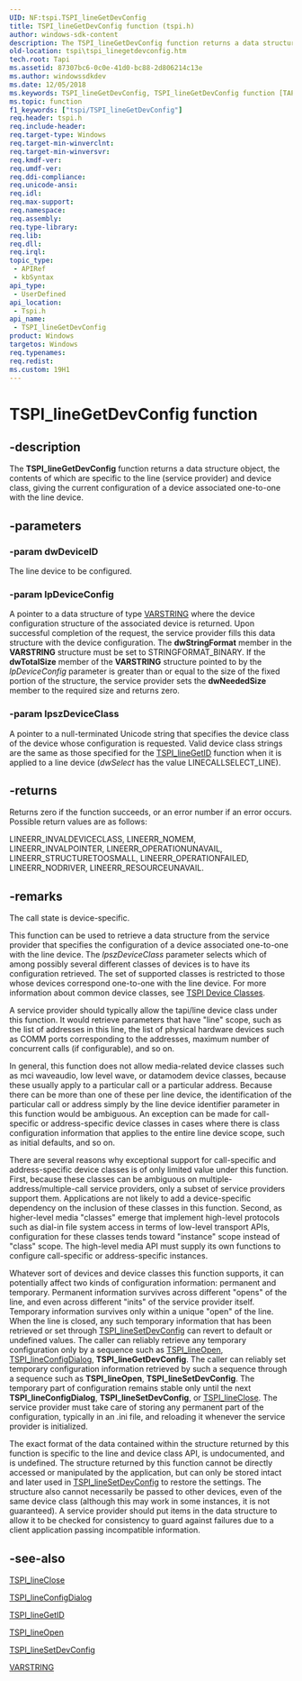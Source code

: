 ```yaml
---
UID: NF:tspi.TSPI_lineGetDevConfig
title: TSPI_lineGetDevConfig function (tspi.h)
author: windows-sdk-content
description: The TSPI_lineGetDevConfig function returns a data structure object, the contents of which are specific to the line (service provider) and device class, giving the current configuration of a device associated one-to-one with the line device.
old-location: tspi\tspi_linegetdevconfig.htm
tech.root: Tapi
ms.assetid: 87307bc6-0c0e-41d0-bc88-2d806214c13e
ms.author: windowssdkdev
ms.date: 12/05/2018
ms.keywords: TSPI_lineGetDevConfig, TSPI_lineGetDevConfig function [TAPI 2.2], _tspi_tspi_linegetdevconfig, tspi.tspi_linegetdevconfig, tspi/TSPI_lineGetDevConfig
ms.topic: function
f1_keywords: ["tspi/TSPI_lineGetDevConfig"]
req.header: tspi.h
req.include-header: 
req.target-type: Windows
req.target-min-winverclnt: 
req.target-min-winversvr: 
req.kmdf-ver: 
req.umdf-ver: 
req.ddi-compliance: 
req.unicode-ansi: 
req.idl: 
req.max-support: 
req.namespace: 
req.assembly: 
req.type-library: 
req.lib: 
req.dll: 
req.irql: 
topic_type:
 - APIRef
 - kbSyntax
api_type:
 - UserDefined
api_location:
 - Tspi.h
api_name:
 - TSPI_lineGetDevConfig
product: Windows
targetos: Windows
req.typenames: 
req.redist: 
ms.custom: 19H1
---
```


# TSPI_lineGetDevConfig function


## -description


The 
<b>TSPI_lineGetDevConfig</b> function returns a data structure object, the contents of which are specific to the line (service provider) and device class, giving the current configuration of a device associated one-to-one with the line device.


## -parameters




### -param dwDeviceID

The line device to be configured.


### -param lpDeviceConfig

A pointer to a data structure of type 
<a href="https://docs.microsoft.com/windows/desktop/api/tapi/ns-tapi-varstring_tag">VARSTRING</a> where the device configuration structure of the associated device is returned. Upon successful completion of the request, the service provider fills this data structure with the device configuration. The <b>dwStringFormat</b> member in the 
<b>VARSTRING</b> structure must be set to STRINGFORMAT_BINARY. If the <b>dwTotalSize</b> member of the 
<b>VARSTRING</b> structure pointed to by the <i>lpDeviceConfig</i> parameter is greater than or equal to the size of the fixed portion of the structure, the service provider sets the <b>dwNeededSize</b> member to the required size and returns zero.


### -param lpszDeviceClass

A pointer to a null-terminated Unicode string that specifies the device class of the device whose configuration is requested. Valid device class strings are the same as those specified for the 
<a href="https://docs.microsoft.com/windows/desktop/api/tspi/nf-tspi-tspi_linegetid">TSPI_lineGetID</a> function when it is applied to a line device (<i>dwSelect</i> has the value LINECALLSELECT_LINE).


## -returns



Returns zero if the function succeeds, or an error number if an error occurs. Possible return values are as follows:

LINEERR_INVALDEVICECLASS, LINEERR_NOMEM, LINEERR_INVALPOINTER, LINEERR_OPERATIONUNAVAIL, LINEERR_STRUCTURETOOSMALL, LINEERR_OPERATIONFAILED, LINEERR_NODRIVER, LINEERR_RESOURCEUNAVAIL.




## -remarks



The call state is device-specific.

This function can be used to retrieve a data structure from the service provider that specifies the configuration of a device associated one-to-one with the line device. The <i>lpszDeviceClass</i> parameter selects which of among possibly several different classes of devices is to have its configuration retrieved. The set of supported classes is restricted to those whose devices correspond one-to-one with the line device. For more information about common device classes, see 
<a href="https://docs.microsoft.com/windows/desktop/Tapi/tspi-device-classes">TSPI Device Classes</a>.

A service provider should typically allow the tapi/line device class under this function. It would retrieve parameters that have "line" scope, such as the list of addresses in this line, the list of physical hardware devices such as COMM ports corresponding to the addresses, maximum number of concurrent calls (if configurable), and so on.

In general, this function does not allow media-related device classes such as mci waveaudio, low level wave, or datamodem device classes, because these usually apply to a particular call or a particular address. Because there can be more than one of these per line device, the identification of the particular call or address simply by the line device identifier parameter in this function would be ambiguous. An exception can be made for call-specific or address-specific device classes in cases where there is class configuration information that applies to the entire line device scope, such as initial defaults, and so on.

There are several reasons why exceptional support for call-specific and address-specific device classes is of only limited value under this function. First, because these classes can be ambiguous on multiple-address/multiple-call service providers, only a subset of service providers support them. Applications are not likely to add a device-specific dependency on the inclusion of these classes in this function. Second, as higher-level media "classes" emerge that implement high-level protocols such as dial-in file system access in terms of low-level transport APIs, configuration for these classes tends toward "instance" scope instead of "class" scope. The high-level media API must supply its own functions to configure call-specific or address-specific instances.

Whatever sort of devices and device classes this function supports, it can potentially affect two kinds of configuration information: permanent and temporary. Permanent information survives across different "opens" of the line, and even across different "inits" of the service provider itself. Temporary information survives only within a unique "open" of the line. When the line is closed, any such temporary information that has been retrieved or set through 
<a href="https://docs.microsoft.com/windows/desktop/api/tspi/nf-tspi-tspi_linesetdevconfig">TSPI_lineSetDevConfig</a> can revert to default or undefined values. The caller can reliably retrieve any temporary configuration only by a sequence such as 
<a href="https://docs.microsoft.com/windows/desktop/api/tspi/nf-tspi-tspi_lineopen">TSPI_lineOpen</a>, 
<a href="https://docs.microsoft.com/windows/desktop/api/tspi/nf-tspi-tspi_lineconfigdialog">TSPI_lineConfigDialog</a>, 
<b>TSPI_lineGetDevConfig</b>. The caller can reliably set temporary configuration information retrieved by such a sequence through a sequence such as 
<b>TSPI_lineOpen</b>, 
<b>TSPI_lineSetDevConfig</b>. The temporary part of configuration remains stable only until the next 
<b>TSPI_lineConfigDialog</b>, 
<b>TSPI_lineSetDevConfig</b>, or 
<a href="https://docs.microsoft.com/windows/desktop/api/tspi/nf-tspi-tspi_lineclose">TSPI_lineClose</a>. The service provider must take care of storing any permanent part of the configuration, typically in an .ini file, and reloading it whenever the service provider is initialized.

The exact format of the data contained within the structure returned by this function is specific to the line and device class API, is undocumented, and is undefined. The structure returned by this function cannot be directly accessed or manipulated by the application, but can only be stored intact and later used in 
<a href="https://docs.microsoft.com/windows/desktop/api/tspi/nf-tspi-tspi_linesetdevconfig">TSPI_lineSetDevConfig</a> to restore the settings. The structure also cannot necessarily be passed to other devices, even of the same device class (although this may work in some instances, it is not guaranteed). A service provider should put items in the data structure to allow it to be checked for consistency to guard against failures due to a client application passing incompatible information.




## -see-also




<a href="https://docs.microsoft.com/windows/desktop/api/tspi/nf-tspi-tspi_lineclose">TSPI_lineClose</a>



<a href="https://docs.microsoft.com/windows/desktop/api/tspi/nf-tspi-tspi_lineconfigdialog">TSPI_lineConfigDialog</a>



<a href="https://docs.microsoft.com/windows/desktop/api/tspi/nf-tspi-tspi_linegetid">TSPI_lineGetID</a>



<a href="https://docs.microsoft.com/windows/desktop/api/tspi/nf-tspi-tspi_lineopen">TSPI_lineOpen</a>



<a href="https://docs.microsoft.com/windows/desktop/api/tspi/nf-tspi-tspi_linesetdevconfig">TSPI_lineSetDevConfig</a>



<a href="https://docs.microsoft.com/windows/desktop/api/tapi/ns-tapi-varstring_tag">VARSTRING</a>
 

 

